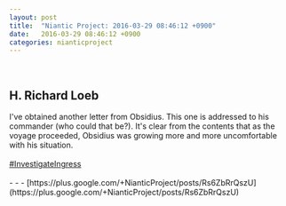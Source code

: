 ```yaml
---
layout: post
title:  "Niantic Project: 2016-03-29 08:46:12 +0900"
date:   2016-03-29 08:46:12 +0900
categories: nianticproject
---
```

<div class="shared"><br /><h2>H. Richard Loeb</h2>I've obtained another letter from Obsidius. This one is addressed to his commander (who could that be?). It's clear from the contents that as the voyage proceeded, Obsidius was growing more and more uncomfortable with his situation.<br /><br /><a rel="nofollow" class="ot-hashtag" href="https://plus.google.com/s/%23InvestigateIngress">#InvestigateIngress</a><br /><br /></div>
- - -
[https://plus.google.com/+NianticProject/posts/Rs6ZbRrQszU](https://plus.google.com/+NianticProject/posts/Rs6ZbRrQszU)
